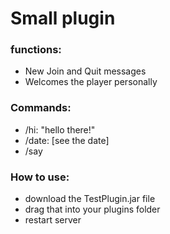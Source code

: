 # Small plugin
### functions:
* New Join and Quit messages
* Welcomes the player personally
### Commands:
* /hi: "hello there!"
* /date: [see the date]
* /say
  
### How to use:
* download the TestPlugin.jar file
* drag that into your plugins folder
* restart server

